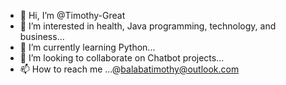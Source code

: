 - 👋 Hi, I’m @Timothy-Great
- 👀 I’m interested in health, Java programming, technology,  and business...
- 🌱 I’m currently learning Python...
- 💞️ I’m looking to collaborate on Chatbot projects...
- 📫 How to reach me ...@balabatimothy@outlook.com

<!---
Timothy-Great/Timothy-Great is a ✨ special ✨ repository because its `README.md` (this file) appears on your GitHub profile.
You can click the Preview link to take a look at your changes.
--->
